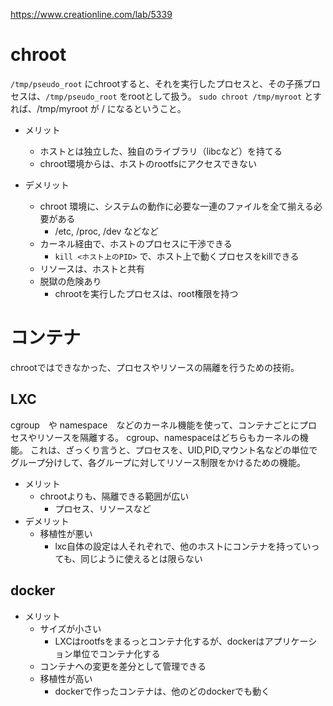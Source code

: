https://www.creationline.com/lab/5339

# chroot
`/tmp/pseudo_root` にchrootすると、それを実行したプロセスと、その子孫プロセスは、`/tmp/pseudo_root` をrootとして扱う。
`sudo chroot /tmp/myroot` とすれば、/tmp/myroot が / になるということ。

* メリット
  * ホストとは独立した、独自のライブラリ（libcなど）を持てる
  * chroot環境からは、ホストのrootfsにアクセスできない

* デメリット
  * chroot 環境に、システムの動作に必要な一連のファイルを全て揃える必要がある
    * /etc, /proc, /dev などなど
  * カーネル経由で、ホストのプロセスに干渉できる
    * `kill <ホスト上のPID>` で、ホスト上で動くプロセスをkillできる
  * リソースは、ホストと共有
  * 脱獄の危険あり
    * chrootを実行したプロセスは、root権限を持つ

# コンテナ
chrootではできなかった、プロセスやリソースの隔離を行うための技術。

## LXC
cgroup　や namespace　などのカーネル機能を使って、コンテナごとにプロセスやリソースを隔離する。
cgroup、namespaceはどちらもカーネルの機能。
これは、ざっくり言うと、プロセスを、UID,PID,マウント名などの単位でグループ分けして、各グループに対してリソース制限をかけるための機能。

* メリット
  * chrootよりも、隔離できる範囲が広い
    * プロセス、リソースなど
* デメリット
  * 移植性が悪い
    * lxc自体の設定は人それぞれで、他のホストにコンテナを持っていっても、同じように使えるとは限らない

## docker
* メリット
  * サイズが小さい
    * LXCはrootfsをまるっとコンテナ化するが、dockerはアプリケーション単位でコンテナ化する
  * コンテナへの変更を差分として管理できる
  * 移植性が高い
    * dockerで作ったコンテナは、他のどのdockerでも動く
